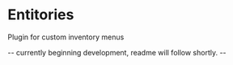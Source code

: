 # Entitories
Plugin for custom inventory menus

-- currently beginning development, readme will follow shortly. --
